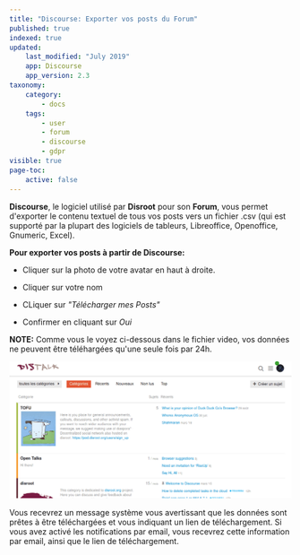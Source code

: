 ```yaml
---
title: "Discourse: Exporter vos posts du Forum"
published: true
indexed: true
updated:
    last_modified: "July 2019"		
    app: Discourse
    app_version: 2.3
taxonomy:
    category:
        - docs
    tags:
        - user
        - forum
        - discourse
        - gdpr
visible: true
page-toc:
    active: false
---
```


**Discourse**, le logiciel utilisé par **Disroot** pour son **Forum**, vous permet d'exporter le contenu textuel de tous vos posts vers un fichier .csv (qui est supporté par la plupart des logiciels de tableurs, Libreoffice, Openoffice, Gnumeric, Excel).

**Pour exporter vos posts à partir de Discourse:**

- Cliquer sur la photo de votre avatar en haut à droite.

- Cliquer sur votre nom

- CLiquer sur *"Télécharger mes Posts"*

- Confirmer en cliquant sur *Oui*

**NOTE:** Comme vous le voyez ci-dessous dans le fichier video, vos données ne peuvent être téléhargées qu'une seule fois par 24h.

![](fr/export_data_discourse_01.gif)

Vous recevrez un message système vous avertissant que les données sont prêtes à être téléchargées et vous indiquant un lien de téléchargement.
Si vous avez activé les notifications par email, vous recevrez cette information par email, ainsi que le lien de téléchargement.
